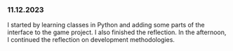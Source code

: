 ### 11.12.2023
I started by learning classes in Python and adding some parts of the interface to the game project. I also finished the reflection. In the afternoon, I continued the reflection on development methodologies.
